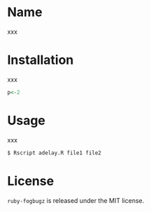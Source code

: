 # Name

xxx

# Installation

xxx

```R
p<-2
```

# Usage

xxx

```bash
$ Rscript adelay.R file1 file2
```

# License

`ruby-fogbugz` is released under the MIT license.